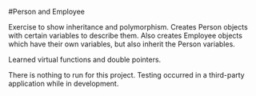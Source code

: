 #Person and Employee 

Exercise to show inheritance and polymorphism. Creates Person objects with certain variables to describe them. Also creates Employee objects which have their own variables, but also inherit the Person variables.

Learned virtual functions and double pointers.

There is nothing to run for this project. Testing occurred in a third-party application while in development.